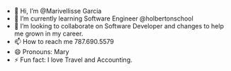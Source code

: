 - 👋 Hi, I’m @Marivellisse Garcia
- 🌱 I’m currently learning Software Engineer @holbertonschool
- 💞️ I’m looking to collaborate on Software Developer and changes to help me grown in my career.
- 📫 How to reach me 787.690.5579
- 😄 Pronouns: Mary
- ⚡ Fun fact: I love Travel and Accounting.

<!---
Marivellisse/Marivellisse is a ✨ special ✨ repository because its `README.md` (this file) appears on your GitHub profile.
You can click the Preview link to take a look at your changes.
--->
